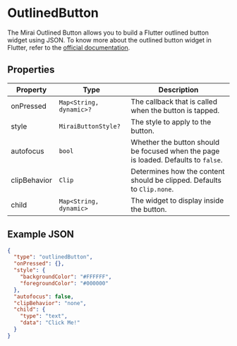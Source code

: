 # OutlinedButton

The Mirai Outlined Button allows you to build a Flutter outlined button widget using JSON.
To know more about the outlined button widget in Flutter, refer to the [official documentation](https://api.flutter.dev/flutter/material/OutlinedButton-class.html).

## Properties

| Property      | Type                    | Description                                                                        |
|---------------|-------------------------|------------------------------------------------------------------------------------|
| onPressed     | `Map<String, dynamic>?` | The callback that is called when the button is tapped.                             |
| style         | `MiraiButtonStyle?`     | The style to apply to the button.                                                  |
| autofocus     | `bool`                  | Whether the button should be focused when the page is loaded. Defaults to `false`. |
| clipBehavior  | `Clip`                  | Determines how the content should be clipped. Defaults to `Clip.none`.             |
| child         | `Map<String, dynamic>`  | The widget to display inside the button.                                           |

## Example JSON

```json
{
  "type": "outlinedButton",
  "onPressed": {},
  "style": {
    "backgroundColor": "#FFFFFF",
    "foregroundColor": "#000000"
  },
  "autofocus": false,
  "clipBehavior": "none",
  "child": {
    "type": "text",
    "data": "Click Me!"
  }
}
```
